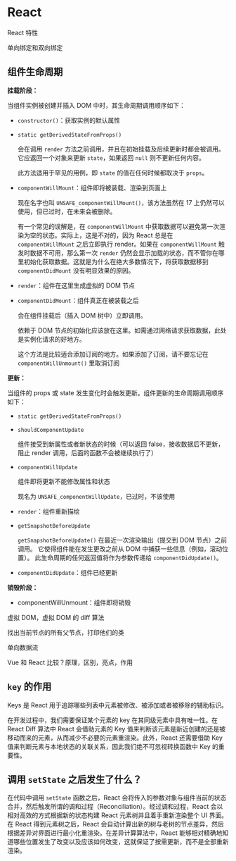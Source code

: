 # React

React 特性

单向绑定和双向绑定

## 组件生命周期

**挂载阶段：**

当组件实例被创建并插入 DOM 中时，其生命周期调用顺序如下：

* `constructor()`：获取实例的默认属性

* `static getDerivedStateFromProps()`

  会在调用 `render` 方法之前调用，并且在初始挂载及后续更新时都会被调用。它应返回一个对象来更新 `state`，如果返回 `null` 则不更新任何内容。

  此方法适用于罕见的用例，即 `state` 的值在任何时候都取决于 `props`。

* `componentWillMount`：组件即将被装载、渲染到页面上

  现在名字也叫 `UNSAFE_componentWillMount()`，该方法虽然在 17 上仍然可以使用，但已过时，在未来会被删除。

  有一个常见的误解是，在 `componentWillMount` 中获取数据可以避免第一次渲染为空的状态。实际上，这是不对的，因为 React 总是在 `componentWillMount` 之后立即执行 render。如果在 `componentWillMount` 触发时数据不可用，那么第一次 `render` 仍然会显示加载的状态，而不管你在哪里初始化获取数据。这就是为什么在绝大多数情况下，将获取数据移到 `componentDidMount` 没有明显效果的原因。

* `render`：组件在这里生成虚拟的 DOM 节点

* `componentDidMount`：组件真正在被装载之后

  会在组件挂载后（插入 DOM 树中）立即调用。

  依赖于 DOM 节点的初始化应该放在这里。如需通过网络请求获取数据，此处是实例化请求的好地方。

  这个方法是比较适合添加订阅的地方。如果添加了订阅，请不要忘记在 `componentWillUnmount()` 里取消订阅

**更新：**

当组件的 props 或 state 发生变化时会触发更新。组件更新的生命周期调用顺序如下：

* `static getDerivedStateFromProps()`

* `shouldComponentUpdate`

  组件接受到新属性或者新状态的时候（可以返回 false，接收数据后不更新，阻止 render 调用，后面的函数不会被继续执行了）

* `componentWillUpdate`

  组件即将更新不能修改属性和状态

  现名为 `UNSAFE_componentWillUpdate`，已过时，不该使用

* `render`：组件重新描绘

* `getSnapshotBeforeUpdate`

  `getSnapshotBeforeUpdate()` 在最近一次渲染输出（提交到 DOM 节点）之前调用。
  它使得组件能在发生更改之前从 DOM 中捕获一些信息（例如，滚动位置）。
  此生命周期的任何返回值将作为参数传递给 `componentDidUpdate()`。

* `componentDidUpdate`：组件已经更新

**销毁阶段：**

* componentWillUnmount：组件即将销毁

虚拟 DOM，虚拟 DOM 的 diff 算法

找出当前节点的所有父节点，打印他们的类

单向数据流

Vue 和 React 比较？原理，区别，亮点，作用

## `key` 的作用

Keys 是 React 用于追踪哪些列表中元素被修改、被添加或者被移除的辅助标识。

在开发过程中，我们需要保证某个元素的 key 在其同级元素中具有唯一性。在 React Diff 算法中 React 会借助元素的 Key 值来判断该元素是新近创建的还是被移动而来的元素，从而减少不必要的元素重渲染。此外，React 还需要借助 Key 值来判断元素与本地状态的关联关系，因此我们绝不可忽视转换函数中 Key 的重要性。

## 调用 `setState` 之后发生了什么？

在代码中调用 `setState` 函数之后，React 会将传入的参数对象与组件当前的状态合并，然后触发所谓的调和过程（Reconciliation）。经过调和过程，React 会以相对高效的方式根据新的状态构建 React 元素树并且着手重新渲染整个 UI 界面。在 React 得到元素树之后，React 会自动计算出新的树与老树的节点差异，然后根据差异对界面进行最小化重渲染。在差异计算算法中，React 能够相对精确地知道哪些位置发生了改变以及应该如何改变，这就保证了按需更新，而不是全部重新渲染。